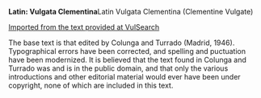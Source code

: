 **Latin: Vulgata Clementina**Latin Vulgata Clementina (Clementine Vulgate)

[Imported from the text provided at VulSearch](http://vulsearch.sourceforge.net/)

The base text is that edited by Colunga and Turrado (Madrid, 1946).
Typographical errors have been corrected, and spelling and puctuation have been modernized. 
It is believed that the text found in Colunga and Turrado was and is in the public domain, and that only the various introductions and other editorial material would ever have been under copyright, none of which are included in this text.
